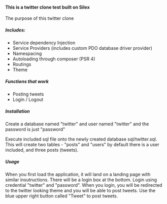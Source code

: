 
#### This is a twitter clone test built on Silex


The purpose of this twitter clone
 
##### Includes:
 
 - Service dependency Injection
 - Service Providers (includes custom PDO database driver provider)
 - Namespacing
 - Autoloading through composer (PSR 4)
 - Routings
 - Theme
 
##### Functions that work
 - Posting tweets
 - Login / Logout 
 
##### Installation
Create a database named "twitter" and user named "twitter" and the password is just "password"

Execute included sql file onto the newly created database sql/twitter.sql. This will create two tables - "posts" and "users"
by default there is a user included, and three posts (tweets).

##### Usage
When you first load the application, it will land on a landing page with similar insutructions. 
There will be a login box at the bottom. Login using credential "twitter" and "password".
When you login, you will be redirected to the twitter looking theme and you will be able to post tweets. Use the blue upper right button called "Tweet" to post tweets.
